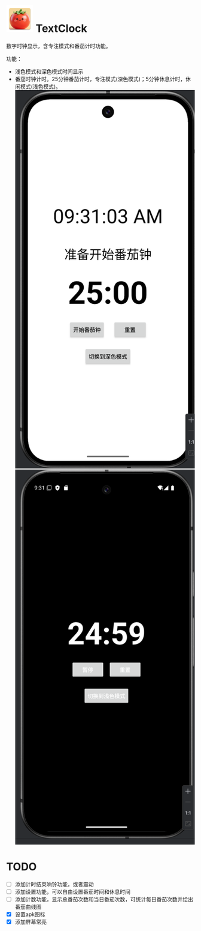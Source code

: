 # ![ic_launcher.webp](app/src/main/res/mipmap-hdpi/ic_launcher.webp) TextClock
数字时钟显示，含专注模式和番茄计时功能。

功能：
- 浅色模式和深色模式时间显示
- 番茄时钟计时。25分钟番茄计时，专注模式(深色模式)；5分钟休息计时，休闲模式(浅色模式)。
![img.png](pictures/img.png)
![img_1.png](pictures/img_1.png)


# TODO
- [ ] 添加计时结束响铃功能，或者震动
- [ ] 添加设置功能，可以自由设置番茄时间和休息时间
- [ ] 添加计数功能，显示总番茄次数和当日番茄次数，可统计每日番茄次数并绘出番茄曲线图
- [x] 设置apk图标
- [x] 添加屏幕常亮